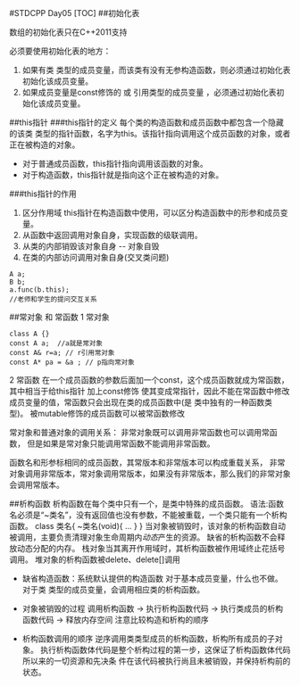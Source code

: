 
#STDCPP Day05
[TOC]
##初始化表

数组的初始化表只在C++2011支持

必须要使用初始化表的地方：
1. 如果有类 类型的成员变量，而该类有没有无参构造函数，则必须通过初始化表初始化该成员变量。
2. 如果成员变量是const修饰的 或 引用类型的成员变量 ，必须通过初始化表初始化该成员变量。

##this指针
###this指针的定义
每个类的构造函数和成员函数中都包含一个隐藏的该类 类型的指针函数，名字为this。该指针指向调用这个成员函数的对象，或者正在被构造的对象。
- 对于普通成员函数，this指针指向调用该函数的对象。
- 对于构造函数，this指针就是指向这个正在被构造的对象。

###this指针的作用
1. 区分作用域
this指针在构造函数中使用，可以区分构造函数中的形参和成员变量。
2. 从函数中返回调用对象自身，实现函数的级联调用。
3. 从类的内部销毁该对象自身 -- 对象自毁
4. 在类的内部访问调用对象自身(交叉类问题)
```
A a;
B b;
a.func(b.this);
//老师和学生的提问交互关系
```

##常对象 和 常函数
1 常对象
```
class A {}
const A a;  //a就是常对象
const A& r=a; // r引用常对象
const A* pa = &a ; // p指向常对象
```
2 常函数
在一个成员函数的参数后面加一个const，这个成员函数就成为常函数，其中相当于给this指针
加上const修饰
使其变成常指针，因此不能在常函数中修改成员变量的值，常函数只会出现在类的成员函数中(是
类中独有的一种函数类型)。
被mutable修饰的成员函数可以被常函数修改

常对象和普通对象的调用关系：
非常对象既可以调用非常函数也可以调用常函数，
但是如果是常对象只能调用常函数不能调用非常函数。

函数名和形参标相同的成员函数，其常版本和非常版本可以构成重载关系，
非常对象调用非常版本，常对象调用常版本，如果没有非常版本，那么我们的非常对象会调用常版本。

##析构函数
析构函数在每个类中只有一个，是类中特殊的成员函数。
语法:函数名必须是“~类名”，没有返回值也没有参数，不能被重载，一个类只能有一个析构函数。
class 类名{
    ~类名(void){ ...  }
}
当对象被销毁时，该对象的析构函数自动被调用，主要负责清理对象生命周期内*动态*产生的资源。
缺省的析构函数不会释放动态分配的内存。
栈对象当其离开作用域时，其析构函数被作用域终止花括号调用。
堆对象的析构函数被delete、delete[]调用
* 缺省构造函数：系统默认提供的构造函数
    对于基本成员变量，什么也不做。
    对于类 类型的成员变量，会调用相应类的析构函数。

* 对象被销毁的过程
调用析构函数
    -> 执行析构函数代码
    -> 执行类成员的析构函数代码
    -> 释放内存空间
注意比较构造和析构的顺序

* 析构函数调用的顺序
逆序调用类类型成员的析构函数，析构所有成员的子对象。
执行析构函数体代码是整个析构过程的第一步，这保证了析构函数体代码所以来的一切资源和先决条
件在该代码被执行尚且未被销毁，并保持析构前的状态。


